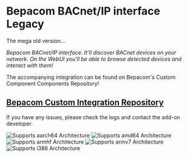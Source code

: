 # Bepacom BACnet/IP interface Legacy 

The mega old version...

_Bepacom BACnet/IP interface. It'll discover BACnet devices on your network. On the WebUI you'll be able to browse detected devices and interact with them!_

The accompanying integration can be found on Bepacom's Custom Component Components Repository!

## [Bepacom Custom Integration Repository](https://github.com/NemiahUK/bepacom-custom_components)

If you have any issues, please check the logs and contact the add-on developer.

![Supports aarch64 Architecture][aarch64-shield]
![Supports amd64 Architecture][amd64-shield]
![Supports armhf Architecture][armhf-shield]
![Supports armv7 Architecture][armv7-shield]
![Supports i386 Architecture][i386-shield]

[aarch64-shield]: https://img.shields.io/badge/aarch64-yes-green.svg
[amd64-shield]: https://img.shields.io/badge/amd64-yes-green.svg
[armhf-shield]: https://img.shields.io/badge/armhf-yes-green.svg
[armv7-shield]: https://img.shields.io/badge/armv7-yes-green.svg
[i386-shield]: https://img.shields.io/badge/i386-yes-green.svg
